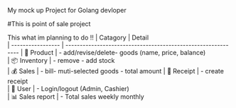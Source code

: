 My mock up Project for Golang devloper

#This is point of sale project

This what im planning to do !!
| Catagory          | Detail                                                     
| ----------------- | -------------------------------------------------------------
| 🛒  Product       | - add/revise/delete- goods (name, price, balance)  
| 📦  Inventory     | - remove - add stock                  
| 💰  Sales         | - bill- muti-selected goods - total amount 
| 🧾  Receipt       | - create receipt                         
| 👤  User          | - Login/logout  (Admin, Cashier)      
| 📊  Sales report  | - Total sales weekly monthly                    

